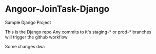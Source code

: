 # Angoor-JoinTask-Django
Sample Django Project

This is the Django repo
Any commits to it's staging-* or prod-* branches will trigger the github workflow

Some changes dwa